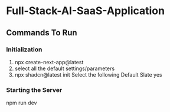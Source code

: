 # Full-Stack-AI-SaaS-Application

## Commands To Run
### Initialization
1. npx create-next-app@latest
2. select all the default settings/parameters
3. npx shadcn@latest init
    Select the following
        Default
        Slate
        yes
### Starting the Server
npm run dev

